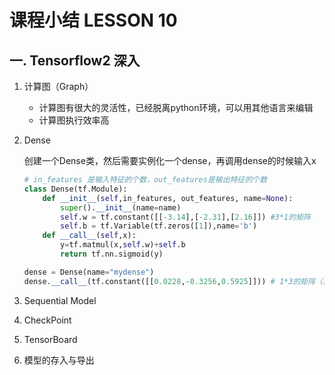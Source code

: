 # 课程小结 LESSON 10

## 一. Tensorflow2 深入

1. 计算图（Graph）

   - 计算图有很大的灵活性，已经脱离python环境，可以用其他语言来编辑
   - 计算图执行效率高

2. Dense

   创建一个Dense类，然后需要实例化一个dense，再调用dense的时候输入x

   ```python
   # in_features 是输入特征的个数，out_features是输出特征的个数
   class Dense(tf.Module):
       def __init__(self,in_features, out_features, name=None):
           super().__init__(name=name)
           self.w = tf.constant([[-3.14],[-2.31],[2.16]]) #3*1的矩阵
           self.b = tf.Variable(tf.zeros([1]),name='b')
       def __call__(self,x):
           y=tf.matmul(x,self.w)+self.b
           return tf.nn.sigmoid(y)
   ```

   ```python
   dense = Dense(name="mydense")
   dense.__call__(tf.constant([[0.0228,-0.3256,0.5925]])) # 1*3的矩阵（要有两层方括号）
   ```

3. Sequential Model

4. CheckPoint

5. TensorBoard

6. 模型的存入与导出


